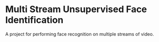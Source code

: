 # Multi Stream Unsupervised Face Identification
A project for performing face recognition on multiple streams of video.
